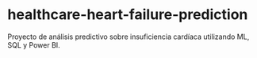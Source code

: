 # healthcare-heart-failure-prediction
Proyecto de análisis predictivo sobre insuficiencia cardíaca utilizando ML, SQL y Power BI.
